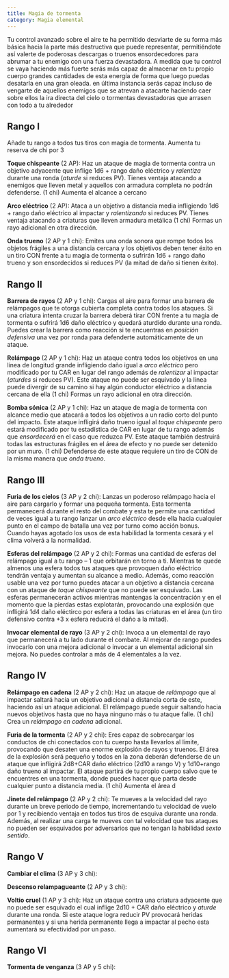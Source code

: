 ```yaml
---
title: Magia de tormenta
category: Magia elemental
---
```


Tu control avanzado sobre el aire te ha permitido desviarte de su forma más básica hacia la parte más destructiva que puede representar, permitiéndote así valerte de poderosas descargas o truenos ensordecedores para abrumar a tu enemigo con una fuerza devastadora. A medida que tu control se vaya haciendo más fuerte serás más capaz de almacenar en tu propio cuerpo grandes cantidades de esta energía de forma que luego puedas desatarla en una gran oleada. en última instancia serás capaz incluso de vengarte de aquellos enemigos que se atrevan a atacarte haciendo caer sobre ellos la ira directa del cielo o tormentas devastadoras que arrasen con todo a tu alrededor

## Rango I 

Añade tu rango a todos tus tiros con magia de tormenta. Aumenta tu reserva de chi por 3

**Toque chispeante** (2 AP): Haz un ataque de magia de tormenta contra un objetivo adyacente que inflige 1d6 + rango daño eléctrico y *ralentiza* durante una ronda (*aturde* si reduces PV). Tienes ventaja atacando a enemigos que lleven metal y aquellos con armadura completa no podrán defenderse. (1 chi) Aumenta el alcance a cercano

**Arco eléctrico** (2 AP): Ataca a un objetivo a distancia media infligiendo 1d6 + rango daño eléctrico al impactar y *ralentizando* si reduces PV. Tienes ventaja atacando a criaturas que lleven armadura metálica (1 chi) Formas un rayo adicional en otra dirección.

**Onda trueno** (2 AP y 1 chi): Emites una onda sonora que rompe todos los objetos frágiles a una distancia cercana y los objetivos deben tener éxito en un tiro CON frente a tu magia de tormenta o sufrirán 1d6 + rango daño trueno y son ensordecidos si reduces PV (la mitad de daño si tienen éxito). 

## Rango II

**Barrera de rayos** (2 AP y 1 chi): Cargas el aire para formar una barrera de relámpagos que te otorga cubierta completa contra todos los ataques. Si una criatura intenta cruzar la barrera deberá tirar CON frente a tu magia de tormenta o sufrirá 1d6 daño eléctrico y quedará aturdido durante una ronda. Puedes crear la barrera como reacción si te encuentras en *posición defensiva* una vez por ronda para defenderte automáticamente de un ataque.

**Relámpago** (2 AP y 1 chi): Haz un ataque contra todos los objetivos en una línea de longitud grande infligiendo daño igual a *arco eléctrico* pero modificado por tu CAR en lugar del rango además de *ralentizar* al impactar (*aturdes* si reduces PV). Este ataque no puede ser esquivado y la línea puede divergir de su camino si hay algún conductor eléctrico a distancia cercana de ella (1 chi) Formas un rayo adicional en otra dirección.	

**Bomba sónica** (2 AP y 1 chi): Haz un ataque de magia de tormenta con alcance medio que atacará a todos los objetivos a un radio corto del punto del impacto. Este ataque infligirá daño trueno igual al *toque chispeante* pero estará modificado por tu estadística de CAR en lugar de tu rango además que *ensordecerá* en el caso que reduzca PV. Este ataque también destruirá todas las estructuras frágiles en el área de efecto y no puede ser detenido por un muro. (1 chi) Defenderse de este ataque requiere un tiro de CON de la misma manera que *onda trueno*.

## Rango III

**Furia de los cielos** (3 AP y 2 chi): Lanzas un poderoso relámpago hacia el aire para cargarlo y formar una pequeña tormenta. Esta tormenta permanecerá durante el resto del combate y esta te permite una cantidad de veces igual a tu rango lanzar un *arco eléctrico* desde ella hacia cualquier punto en el campo de batalla una vez por turno como acción bonus. Cuando hayas agotado los usos de esta habilidad la tormenta cesará y el clima volverá a la normalidad.

**Esferas del relámpago** (2 AP y 2 chi): Formas una cantidad de esferas del relámpago igual a tu rango – 1 que orbitarán en torno a ti. Mientras te quede almenos una esfera todos tus ataques que provoquen daño eléctrico tendrán ventaja y aumentan su alcance a medio. Además, como reacción usable una vez por turno puedes atacar a un objetivo a distancia cercana con un ataque de *toque chispeante* que no puede ser esquivado.  Las esferas permanecerán activos mientras mantengas la concentración y en el momento que la pierdas estas explotarán, provocando una explosión que infligirá 1d4 daño eléctirco por esfera a todas las criaturas en el área (un tiro defensivo contra +3 x esfera reducirá el daño a la mitad). 

**Invocar elemental de rayo** (3 AP y 2 chi): Invoca a un elemental de rayo que permanecerá a tu lado durante el combate. Al mejorar de rango puedes invocarlo con una mejora adicional o invocar a un elemental adicional sin mejora. No puedes controlar a más de 4 elementales a la vez.

## Rango IV

**Relámpago en cadena** (2 AP y 2 chi): Haz un ataque de *relámpago* que al impactar saltará hacia un objetivo adicional a distancia corta de este, haciendo así un ataque adicional. El relámpago puede seguir saltando hacia nuevos objetivos hasta que no haya ninguno más o tu ataque falle. (1 chi) Crea un *relámpago en cadena* adicional.

**Furia de la tormenta** (2 AP y 2 chi): Eres capaz de sobrecargar los conductos de chi conectados con tu cuerpo hasta llevarlos al límite, provocando que desaten una enorme explosión de rayos y truenos. El área de la explosión será pequeño y todos en la zona deberán defenderse de un ataque que infligirá 2d8+CAR daño eléctrico (2d10 a rango V) y 1d10+rango daño trueno al impactar. El ataque partirá de tu propio cuerpo salvo que te encuentres en una tormenta, donde puedes hacer que parta desde cualquier punto a distancia media. (1 chi) Aumenta el área d

**Jinete del relámpago** (2 AP y 2 chi): Te mueves a la velocidad del rayo durante un breve periodo de tiempo, incrementando tu velocidad de vuelo por 1 y recibiendo ventaja en todos tus tiros de esquiva durante una ronda. Además, al realizar una carga te mueves con tal velocidad que tus ataques no pueden ser esquivados por adversarios que no tengan la habilidad *sexto sentido*.

## Rango V 

**Cambiar el clima** (3 AP y 3 chi): 

**Descenso relampagueante** (2 AP y 3 chi): 

**Voltio cruel** (1 AP y 3 chi): Haz un ataque contra una criatura adyacente que no puede ser esquivado el cual inflige 2d10 + CAR daño eléctrico y *aturde* durante una ronda. Si este ataque logra reducir PV provocará heridas permanentes y si una herida permanente llega a impactar al pecho esta aumentará su efectividad por un paso.

## Rango VI

 **Tormenta de venganza** (3 AP y 5 chi): 
